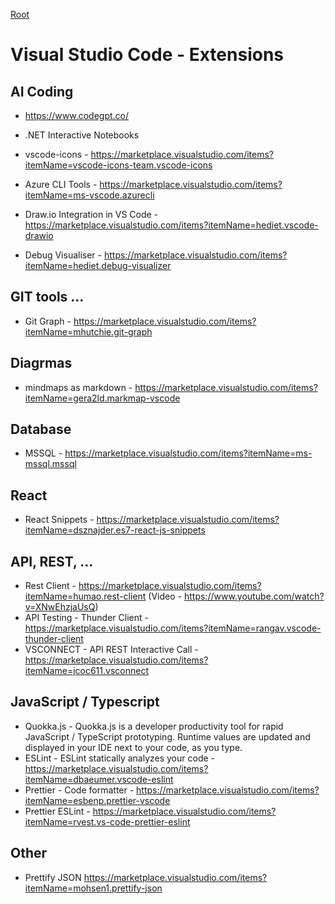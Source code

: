[Root](../README.md)

# Visual Studio Code - Extensions


## AI Coding
- https://www.codegpt.co/



- .NET Interactive Notebooks
- vscode-icons - https://marketplace.visualstudio.com/items?itemName=vscode-icons-team.vscode-icons
- Azure CLI Tools - https://marketplace.visualstudio.com/items?itemName=ms-vscode.azurecli
- Draw.io Integration in VS Code - https://marketplace.visualstudio.com/items?itemName=hediet.vscode-drawio


- Debug Visualiser - https://marketplace.visualstudio.com/items?itemName=hediet.debug-visualizer


## GIT tools ...
- Git Graph - https://marketplace.visualstudio.com/items?itemName=mhutchie.git-graph

## Diagrmas 
- mindmaps as markdown - https://marketplace.visualstudio.com/items?itemName=gera2ld.markmap-vscode

## Database
- MSSQL - https://marketplace.visualstudio.com/items?itemName=ms-mssql.mssql

## React
- React Snippets - https://marketplace.visualstudio.com/items?itemName=dsznajder.es7-react-js-snippets

## API, REST, ...
- Rest Client - https://marketplace.visualstudio.com/items?itemName=humao.rest-client   (Video - https://www.youtube.com/watch?v=XNwEhzjaUsQ)
- API Testing - Thunder Client - https://marketplace.visualstudio.com/items?itemName=rangav.vscode-thunder-client
- VSCONNECT - API REST Interactive Call -  https://marketplace.visualstudio.com/items?itemName=jcoc611.vsconnect

## JavaScript / Typescript
- Quokka.js - Quokka.js is a developer productivity tool for rapid JavaScript / TypeScript prototyping. Runtime values are updated and displayed in your IDE next to your code, as you type.
- ESLint - ESLint statically analyzes your code - https://marketplace.visualstudio.com/items?itemName=dbaeumer.vscode-eslint
- Prettier - Code formatter - https://marketplace.visualstudio.com/items?itemName=esbenp.prettier-vscode
- Prettier ESLint - https://marketplace.visualstudio.com/items?itemName=rvest.vs-code-prettier-eslint

## Other
- Prettify JSON https://marketplace.visualstudio.com/items?itemName=mohsen1.prettify-json

